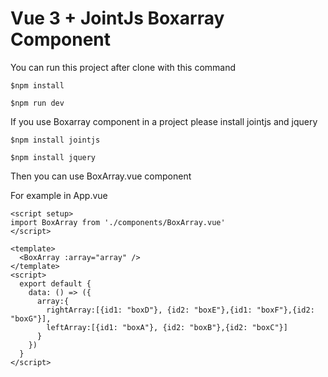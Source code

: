 # Vue 3 + JointJs Boxarray Component
You can run this project after clone with this command

`$npm install`

`$npm run dev`

If you use Boxarray component in a project  please install jointjs and jquery

`$npm install jointjs`

`$npm install jquery`

Then you can use BoxArray.vue component

For example in App.vue
```
<script setup>
import BoxArray from './components/BoxArray.vue'
</script>

<template>
  <BoxArray :array="array" />
</template>
<script>
  export default {
    data: () => ({
      array:{
        rightArray:[{id1: "boxD"}, {id2: "boxE"},{id1: "boxF"},{id2: "boxG"}],
        leftArray:[{id1: "boxA"}, {id2: "boxB"},{id2: "boxC"}]        
      }
    })
  }
</script>
```

